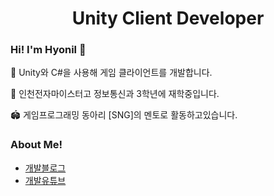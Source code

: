<h1 align="center">Unity Client Developer</h1>



### Hi! I'm Hyonil 👋

💬 Unity와 C#을 사용해 게임 클라이언트를 개발합니다.

🔭 인천전자마이스터고 정보통신과 3학년에 재학중입니다.

🏟️ 게임프로그래밍 동아리 [SNG]의 멘토로 활동하고있습니다.

### About Me!
* <a href="https://blog.naver.com/wozuihen1">개발블로그</a> <br>
* <a href="https://www.youtube.com/channel/UCT9noxlVEcLkvLX-A_UAodg/featured">개발유튜브</a>


